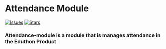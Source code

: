 # Attendance Module

[![Issues](https://img.shields.io/github/issues/Delwathon/attendance-module.svg?style=flat-square)](https://github.com/Delwathon/attendance-module/issues)
[![Stars](https://img.shields.io/github/stars/Delwathon/attendance-module.svg?style=flat-square)](https://github.com/Delwathon/attendance-module/stargazers)

### Attendance-module is a module that is manages attendance in the Eduthon Product
